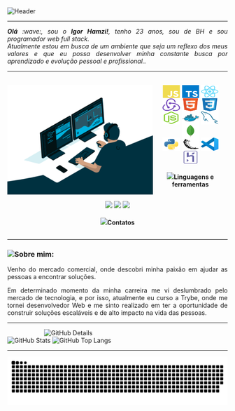 <div>
<img align="center" alt="Header" src="https://user-images.githubusercontent.com/89048639/205673346-a285b0f5-13a1-4ab0-8a74-97f52144045c.jpeg"/>
</div>

-----

</div>
<div align="justify">
<i><b>Olá</b> :wave:, sou o <b>Igor Hamzi!</b>, tenho 23 anos, sou de BH e sou programador web full stack.</i><br /><i>Atualmente estou em busca de um ambiente que seja um reflexo dos meus valores e que eu possa desenvolver minha constante busca por aprendizado e evolução pessoal e profissional..</i>
</div>

-----

<div  align="center"> 
  <div style="display: inline_block"><br>
    <img align="left" height="250" alt="coding-time" src="code.gif">
    <img align="center" height="30" width="40" alt="js-icon"  src="https://raw.githubusercontent.com/devicons/devicon/master/icons/javascript/javascript-plain.svg">
    <img align="center" alt="ts-icon" height="30" width="40" src="https://raw.githubusercontent.com/devicons/devicon/master/icons/typescript/typescript-plain.svg">
    <img align="center" height="30" width="40" alt="react-icon" src="https://raw.githubusercontent.com/devicons/devicon/master/icons/react/react-original.svg">
    <img align="center" height="30" width="40" alt="redux-icon" src="https://raw.githubusercontent.com/devicons/devicon/master/icons/redux/redux-original.svg">
    <img align="center" height="30" width="40" alt="html-icon" src="https://raw.githubusercontent.com/devicons/devicon/master/icons/html5/html5-original.svg">
    <img align="center" height="30" width="40" alt="css-icon" src="https://raw.githubusercontent.com/devicons/devicon/master/icons/css3/css3-original.svg">
    <img align="center" height="30" width="40" alt="nodejs-icon" src="https://raw.githubusercontent.com/devicons/devicon/master/icons/nodejs/nodejs-original.svg">
    <img align="center" height="30" width="40" alt="docker-icon" src="https://raw.githubusercontent.com/devicons/devicon/master/icons/docker/docker-original.svg">
    <img align="center" height="30" width="40" alt="mysql-icon" src="https://raw.githubusercontent.com/devicons/devicon/master/icons/mysql/mysql-original.svg">
    <img align="center" height="30" width="40" alt="mongodb-icon" src="https://raw.githubusercontent.com/devicons/devicon/master/icons/mongodb/mongodb-original.svg">
    <br>
    <img align="center" height="30" width="40" alt="python-icon" src="https://raw.githubusercontent.com/devicons/devicon/master/icons/python/python-original.svg">
    <img align="center" height="30" width="40" alt="flask-icon" src="https://raw.githubusercontent.com/devicons/devicon/master/icons/flask/flask-original.svg">
    <img align="center" height="30" width="40" alt="vscode-icon" src="https://raw.githubusercontent.com/devicons/devicon/master/icons/vscode/vscode-original.svg">
    <img align="center" height="30" width="40" alt="heroku-icon" src="https://raw.githubusercontent.com/devicons/devicon/master/icons/heroku/heroku-original.svg">
    <h4 align="center"><img height="20" src="https://raw.githubusercontent.com/innng/innng/master/assets/soulgem-sayaka.gif"/>Linguagens e ferramentas</h4>
   </div>
  
##

  <h4 align="center"></h4>
    <a href="igorwhamzi@gmail.com"><img src="https://img.shields.io/badge/Gmail-D14836?style=for-the-badge&logo=gmail&logoColor=white" target="_blank"></a>
    <a href="https://www.linkedin.com/in/igorhamzi" target="_blank"><img src="https://img.shields.io/badge/-LinkedIn-%230077B5?style=for-the-badge&logo=linkedin&logoColor=white" target="_blank"></a>
    </a>
    <a href="https://wa.me/31992710303" target="_blank"><img src="https://img.shields.io/badge/-wpp-%D1D1D1?style=for-the-badge&logo=whatsapp&logoColor=white"></a>
  <h4 align="center"><img height="20" src="https://raw.githubusercontent.com/innng/innng/master/assets/soulgem-sayaka.gif"/>Contatos</h4>
</div>

##

-----

### <img height="20" src="https://raw.githubusercontent.com/innng/innng/master/assets/soulgem-sayaka.gif"/>Sobre mim:

<div align="justify">
Venho do mercado comercial, onde descobri minha paixão em ajudar as pessoas a encontrar soluções.

Em determinado momento da minha carreira me vi deslumbrado pelo mercado de tecnologia, e por isso, atualmente eu curso a Trybe, onde me tornei desenvolvedor Web e me sinto realizado em ter a oportunidade de construir soluções escaláveis e de alto impacto na vida das pessoas. 

</div>

-----

<div>
<img align="right" alt="GitHub Details" width="420px" src="http://github-profile-summary-cards.vercel.app/api/cards/profile-details?username=IgorHamzi&theme=github_dark"/>
<!--- <img alt="GitHub Commits" width="200px" src="http://github-profile-summary-cards.vercel.app/api/cards/productive-time?username=IgorHamzi&theme=github_dark"/> -->
<img alt="GitHub Stats" width="200px" src="http://github-profile-summary-cards.vercel.app/api/cards/stats?username=IgorHamzi&theme=github_dark"/>
<img alt="GitHub Top Langs" width="200px" src="http://github-profile-summary-cards.vercel.app/api/cards/repos-per-language?username=IgorHamzi&theme=github_dark"/>
</div>

-----


![Snake animation](https://github.com/IgorHamzi/IgorHamzi/blob/output/github-contribution-grid-snake.svg)
